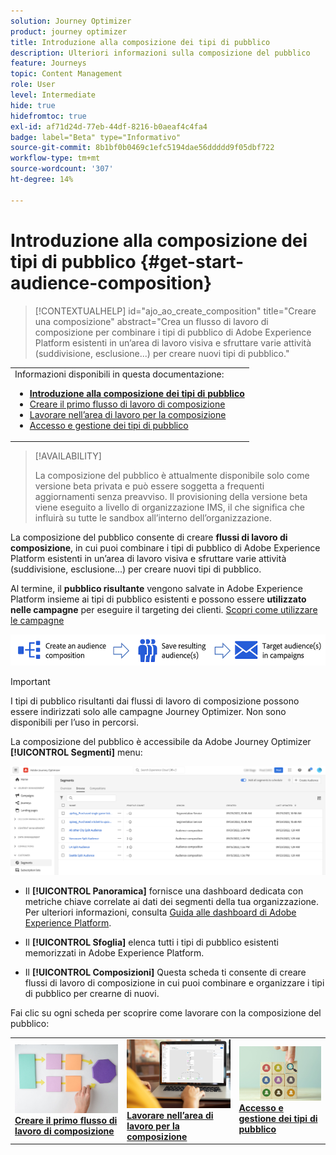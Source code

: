 ```yaml
---
solution: Journey Optimizer
product: journey optimizer
title: Introduzione alla composizione dei tipi di pubblico
description: Ulteriori informazioni sulla composizione del pubblico
feature: Journeys
topic: Content Management
role: User
level: Intermediate
hide: true
hidefromtoc: true
exl-id: af71d24d-77eb-44df-8216-b0aeaf4c4fa4
badge: label="Beta" type="Informativo"
source-git-commit: 8b1bf0b0469c1efc5194dae56ddddd9f05dbf722
workflow-type: tm+mt
source-wordcount: '307'
ht-degree: 14%

---
```


# Introduzione alla composizione dei tipi di pubblico {#get-start-audience-composition}

>[!CONTEXTUALHELP]
>id="ajo_ao_create_composition"
>title="Creare una composizione"
>abstract="Crea un flusso di lavoro di composizione per combinare i tipi di pubblico di Adobe Experience Platform esistenti in un’area di lavoro visiva e sfruttare varie attività (suddivisione, esclusione...) per creare nuovi tipi di pubblico."

<table style="table-layout:fixed"><tr style="border: 0;"><tr><td>Informazioni disponibili in questa documentazione:<br/><ul>
<li><b><a href="get-started-audience-orchestration.md">Introduzione alla composizione dei tipi di pubblico</a></b></li>
<li><a href="create-compositions.md">Creare il primo flusso di lavoro di composizione</a></li>
<li><a href="composition-canvas.md">Lavorare nell’area di lavoro per la composizione</a></li>
<li><a href="access-audiences.md">Accesso e gestione dei tipi di pubblico</a></li></ul></td></tr></table>

>[!AVAILABILITY]
>
>La composizione del pubblico è attualmente disponibile solo come versione beta privata e può essere soggetta a frequenti aggiornamenti senza preavviso. Il provisioning della versione beta viene eseguito a livello di organizzazione IMS, il che significa che influirà su tutte le sandbox all’interno dell’organizzazione.

La composizione del pubblico consente di creare **flussi di lavoro di composizione**, in cui puoi combinare i tipi di pubblico di Adobe Experience Platform esistenti in un’area di lavoro visiva e sfruttare varie attività (suddivisione, esclusione...) per creare nuovi tipi di pubblico.

Al termine, il **pubblico risultante** vengono salvate in Adobe Experience Platform insieme ai tipi di pubblico esistenti e possono essere **utilizzato nelle campagne** per eseguire il targeting dei clienti. [Scopri come utilizzare le campagne](../campaigns/get-started-with-campaigns.md)

![](assets/audiences-process.png)

>[!IMPORTANT]
>
>I tipi di pubblico risultanti dai flussi di lavoro di composizione possono essere indirizzati solo alle campagne Journey Optimizer. Non sono disponibili per l’uso in percorsi.

La composizione del pubblico è accessibile da Adobe Journey Optimizer **[!UICONTROL Segmenti]** menu:

![](assets/audiences-browse.png)

* Il **[!UICONTROL Panoramica]** fornisce una dashboard dedicata con metriche chiave correlate ai dati dei segmenti della tua organizzazione. Per ulteriori informazioni, consulta [Guida alle dashboard di Adobe Experience Platform](https://experienceleague.adobe.com/docs/experience-platform/dashboards/guides/segments.html).

* Il **[!UICONTROL Sfoglia]** elenca tutti i tipi di pubblico esistenti memorizzati in Adobe Experience Platform.

* Il **[!UICONTROL Composizioni]** Questa scheda ti consente di creare flussi di lavoro di composizione in cui puoi combinare e organizzare i tipi di pubblico per crearne di nuovi.

Fai clic su ogni scheda per scoprire come lavorare con la composizione del pubblico:

<table style="table-layout:fixed"><tr style="border: 0;">
<td><a href="create-compositions.md"><img alt="Creare flussi di lavoro di composizione" src="../assets/do-not-localize/ao-workflows.jpg"></a>
<div><a href="create-compositions.md"><strong>Creare il primo flusso di lavoro di composizione</strong></a></div></td>
<td><a href="composition-canvas.md"><img alt="Lavorare nell’area di lavoro per la composizione" src="../assets/do-not-localize/ao-canvas.jpg"></a>
<div><a href="composition-canvas.md"><strong>Lavorare nell’area di lavoro per la composizione</strong></a></div></td>
<td><a href="access-audiences.md"><img alt="Accesso e gestione dei tipi di pubblico" src="../assets/do-not-localize/ao-audiences.jpeg"></a>
<div><a href="access-audiences.md"><strong>Accesso e gestione dei tipi di pubblico</strong></a></div></td>
</tr></table>
